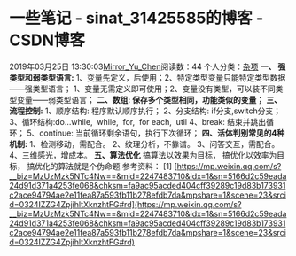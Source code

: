# 一些笔记 - sinat_31425585的博客 - CSDN博客
2019年03月25日 13:30:03[Mirror_Yu_Chen](https://me.csdn.net/sinat_31425585)阅读数：44
个人分类：[杂项](https://blog.csdn.net/sinat_31425585/article/category/8720214)
**一、 强类型和弱类型语言:**
1、变量先定义，后使用；2、特定类型变量只能特定类型数据——强类型语言；
1、变量无需定义即可使用；2、变量没有类型，可以装不同类型变量——弱类型语言；
**二、数组: 保存多个类型相同，功能类似的变量；**
**三、流程控制:**
1、顺序结构: 程序默认顺序执行；
2、分支结构: if分支,switch分支；
3、循环结构:do…while,  while,  for,  for each,  util
4、break: 结束并跳出循环；
5、continue: 当前循环剩余语句，执行下次循环；
**四、活体判别常见的4种机制:**
1、检测移动，需配合。
2、纹理分析，不靠谱。
3、问答交互，需配合。
4、三维感光，增成本。
**五、算法优化**
搞算法以效果为目标，
搞优化以效率为目标，
搞优化的算法就是个伪命题
参考资料：
[1] [https://mp.weixin.qq.com/s?__biz=MzUzMzk5NTc4Nw==&mid=2247483710&idx=1&sn=5166d2c59eada24d91d371a4253fe068&chksm=fa9ac95acded404cff39289c19d83b173931c2ace94794ae2e11fea87a593fb11b278efdb7da&mpshare=1&scene=23&srcid=0324IZZG4ZpjihltXknzhtFG#rd](https://mp.weixin.qq.com/s?__biz=MzUzMzk5NTc4Nw==&mid=2247483710&idx=1&sn=5166d2c59eada24d91d371a4253fe068&chksm=fa9ac95acded404cff39289c19d83b173931c2ace94794ae2e11fea87a593fb11b278efdb7da&mpshare=1&scene=23&srcid=0324IZZG4ZpjihltXknzhtFG#rd)
